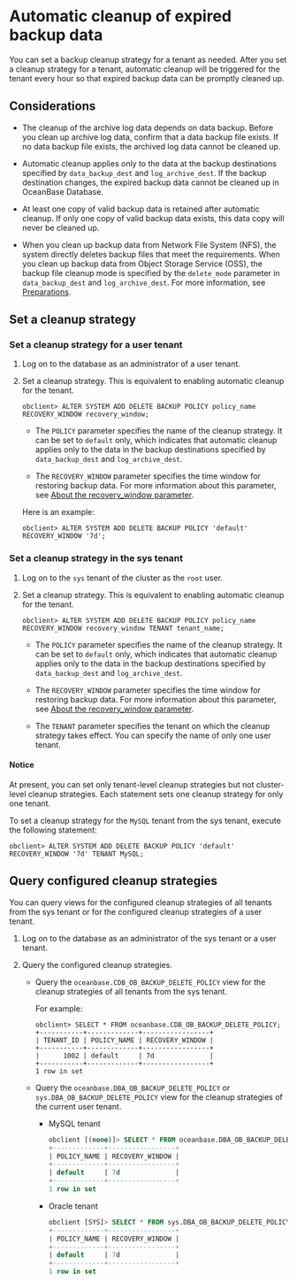 # Automatic cleanup of expired backup data

You can set a backup cleanup strategy for a tenant as needed. After you set a cleanup strategy for a tenant, automatic cleanup will be triggered for the tenant every hour so that expired backup data can be promptly cleaned up.

## Considerations

* The cleanup of the archive log data depends on data backup. Before you clean up archive log data, confirm that a data backup file exists. If no data backup file exists, the archived log data cannot be cleaned up.

* Automatic cleanup applies only to the data at the backup destinations specified by `data_backup_dest` and `log_archive_dest`. If the backup destination changes, the expired backup data cannot be cleaned up in OceanBase Database.

* At least one copy of valid backup data is retained after automatic cleanup. If only one copy of valid backup data exists, this data copy will never be cleaned up.

* When you clean up backup data from Network File System (NFS), the system directly deletes backup files that meet the requirements. When you clean up backup data from Object Storage Service (OSS), the backup file cleanup mode is specified by the `delete_mode` parameter in `data_backup_dest` and `log_archive_dest`. For more information, see [Preparations](../4.data-backup/1.preparation-before-data-backup.md).

## Set a cleanup strategy

### Set a cleanup strategy for a user tenant

1. Log on to the database as an administrator of a user tenant.

2. Set a cleanup strategy. This is equivalent to enabling automatic cleanup for the tenant.

   ```shell
   obclient> ALTER SYSTEM ADD DELETE BACKUP POLICY policy_name RECOVERY_WINDOW recovery_window;
   ```

   * The `POLICY` parameter specifies the name of the cleanup strategy. It can be set to `default` only, which indicates that automatic cleanup applies only to the data in the backup destinations specified by `data_backup_dest` and `log_archive_dest`.

   * The `RECOVERY_WINDOW` parameter specifies the time window for restoring backup data. For more information about this parameter, see [About the recovery_window parameter](5.parameters-of-cleaning-up-backup.md).

   Here is an example:

   ```shell
   obclient> ALTER SYSTEM ADD DELETE BACKUP POLICY 'default' RECOVERY_WINDOW '7d';
   ```

### Set a cleanup strategy in the sys tenant

1. Log on to the `sys` tenant of the cluster as the `root` user.

2. Set a cleanup strategy. This is equivalent to enabling automatic cleanup for the tenant.

   ```shell
   obclient> ALTER SYSTEM ADD DELETE BACKUP POLICY policy_name RECOVERY_WINDOW recovery_window TENANT tenant_name;
   ```

   * The `POLICY` parameter specifies the name of the cleanup strategy. It can be set to `default` only, which indicates that automatic cleanup applies only to the data in the backup destinations specified by `data_backup_dest` and `log_archive_dest`.

   * The `RECOVERY_WINDOW` parameter specifies the time window for restoring backup data. For more information about this parameter, see [About the recovery_window parameter](5.parameters-of-cleaning-up-backup.md).

   * The `TENANT` parameter specifies the tenant on which the cleanup strategy takes effect. You can specify the name of only one user tenant.

  <main id="notice" type='notice'>
  <h4>Notice</h4>
  <p>At present, you can set only tenant-level cleanup strategies but not cluster-level cleanup strategies. Each statement sets one cleanup strategy for only one tenant. </p>
  </main>

To set a cleanup strategy for the `MySQL` tenant from the sys tenant, execute the following statement:

```shell
obclient> ALTER SYSTEM ADD DELETE BACKUP POLICY 'default' RECOVERY_WINDOW '7d' TENANT MySQL;
```

## Query configured cleanup strategies

You can query views for the configured cleanup strategies of all tenants from the sys tenant or for the configured cleanup strategies of a user tenant.

1. Log on to the database as an administrator of the sys tenant or a user tenant.

2. Query the configured cleanup strategies.

   * Query the `oceanbase.CDB_OB_BACKUP_DELETE_POLICY` view for the cleanup strategies of all tenants from the sys tenant.

      For example:

      ```shell
      obclient> SELECT * FROM oceanbase.CDB_OB_BACKUP_DELETE_POLICY;
      +-----------+-------------+-----------------+
      | TENANT_ID | POLICY_NAME | RECOVERY_WINDOW |
      +-----------+-------------+-----------------+
      |      1002 | default     | 7d              |
      +-----------+-------------+-----------------+
      1 row in set
      ```

   * Query the `oceanbase.DBA_OB_BACKUP_DELETE_POLICY` or `sys.DBA_OB_BACKUP_DELETE_POLICY` view for the cleanup strategies of the current user tenant.

      * MySQL tenant

         ```sql
         obclient [(none)]> SELECT * FROM oceanbase.DBA_OB_BACKUP_DELETE_POLICY;
         +-------------+-----------------+
         | POLICY_NAME | RECOVERY_WINDOW |
         +-------------+-----------------+
         | default     | 7d              |
         +-------------+-----------------+
         1 row in set
         ```

      * Oracle tenant

         ```sql
         obclient [SYS]> SELECT * FROM sys.DBA_OB_BACKUP_DELETE_POLICY;
         +-------------+-----------------+
         | POLICY_NAME | RECOVERY_WINDOW |
         +-------------+-----------------+
         | default     | 7d              |
         +-------------+-----------------+
         1 row in set
         ```
